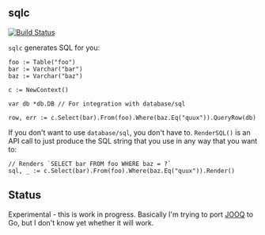 sqlc
----

[![Build Status](https://travis-ci.org/relops/sqlc.png?branch=master)](https://travis-ci.org/relops/sqlc)

`sqlc` generates SQL for you:
	
	foo := Table("foo")
	bar := Varchar("bar")
	baz := Varchar("baz")

	c := NewContext()

	var db *db.DB // For integration with database/sql

	row, err := c.Select(bar).From(foo).Where(baz.Eq("quux")).QueryRow(db)

If you don't want to use `database/sql`, you don't have to. `RenderSQL()` is an API call to just produce the SQL string that you use in any way that you want to:

	// Renders `SELECT bar FROM foo WHERE baz = ?`
	sql, _ := c.Select(bar).From(foo).Where(baz.Eq("quux")).Render()

Status
------

Experimental - this is work in progress. Basically I'm trying to port [JOOQ][] to Go, but I don't know yet whether it will work.

[jooq]: http://jooq.org